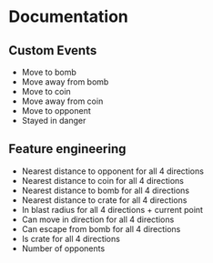# Documentation

## Custom Events
- Move to bomb
- Move away from bomb
- Move to coin
- Move away from coin
- Move to opponent
- Stayed in danger

## Feature engineering
- Nearest distance to opponent for all 4 directions
- Nearest distance to coin for all 4 directions
- Nearest distance to bomb for all 4 directions
- Nearest distance to crate for all 4 directions
- In blast radius for all 4 directions + current point
- Can move in direction for all 4 directions
- Can escape from bomb for all 4 directions
- Is crate for all 4 directions
- Number of opponents
